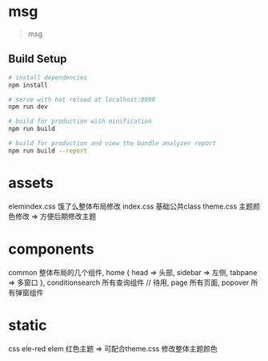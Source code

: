 # msg

> msg

## Build Setup

``` bash
# install dependencies
npm install

# serve with hot reload at localhost:8090
npm run dev

# build for production with minification
npm run build

# build for production and view the bundle analyzer report
npm run build --report
```

# assets
elemindex.css  饿了么整体布局修改
index.css  基础公共class
theme.css  主题颜色修改  =>  方便后期修改主题

# components
common  整体布局的几个组件,
home {
  head => 头部,
  sidebar => 左侧,
  tabpane => 多窗口
},
conditionsearch 所有查询组件 // 待用,
page 所有页面,
popover 所有弹窗组件

# static
css
  ele-red elem 红色主题 => 可配合theme.css 修改整体主题颜色
